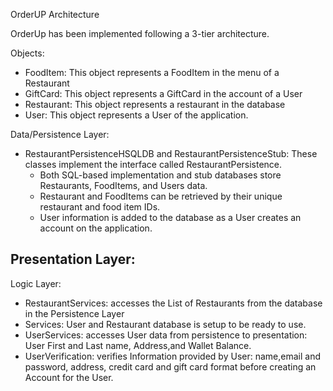 OrderUP Architecture

OrderUp has been implemented following a 3-tier architecture.

Objects:
- FoodItem: This object represents a FoodItem in the menu of a Restaurant
- GiftCard: This object represents a GiftCard in the account of a User
- Restaurant: This object represents a restaurant in the database 
- User: This object represents a User of the application.

Data/Persistence Layer:
- RestaurantPersistenceHSQLDB and RestaurantPersistenceStub: These classes implement the interface called RestaurantPersistence. 
  - Both SQL-based implementation and stub databases store Restaurants, FoodItems, and Users data. 
  - Restaurant and FoodItems can be retrieved by their unique restaurant and food item IDs.
  - User information is added to the database as a User creates an account on the application.

Presentation Layer:
- 

Logic Layer:
- RestaurantServices: accesses the List of Restaurants from the database in the Persistence Layer
- Services: User and Restaurant database is setup to be ready to use.
- UserServices: accesses User data from persistence to presentation: User First and Last name, Address,and Wallet Balance.
- UserVerification: verifies Information provided by User: name,email and password, address, credit card and gift card format before creating an Account for the User.
